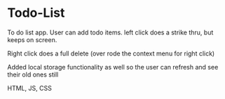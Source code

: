 # Todo-List

To do list app. User can add todo items. left click does a strike thru, but keeps on screen.

Right click does a full delete (over rode the context menu for right click)

Added local storage functionality as well so the user can refresh and see their old ones still

HTML, JS, CSS
